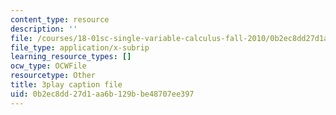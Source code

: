 ```yaml
---
content_type: resource
description: ''
file: /courses/18-01sc-single-variable-calculus-fall-2010/0b2ec8dd27d1aa6b129bbe48707ee397_eHJuAByQf5A.srt
file_type: application/x-subrip
learning_resource_types: []
ocw_type: OCWFile
resourcetype: Other
title: 3play caption file
uid: 0b2ec8dd-27d1-aa6b-129b-be48707ee397
---
```

